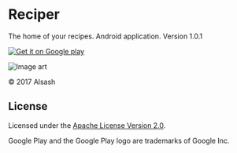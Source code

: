 # Reciper

The home of your recipes. Android application. Version 1.0.1

[![Get it on Google play](/../../raw/master/jpg/art/v001/google-play-badge.png)][1]

![Image art](/../../raw/master/jpg/art/v001/123.png)

© 2017 Alsash

## License

Licensed under the [Apache License Version 2.0](/../../blob/master/LICENSE).

Google Play and the Google Play logo are trademarks of Google Inc.

[1]: https://play.google.com/store/apps/details?id=com.alsash.reciper&pcampaignid=MKT-Other-global-all-co-prtnr-py-PartBadge-Mar2515-1
